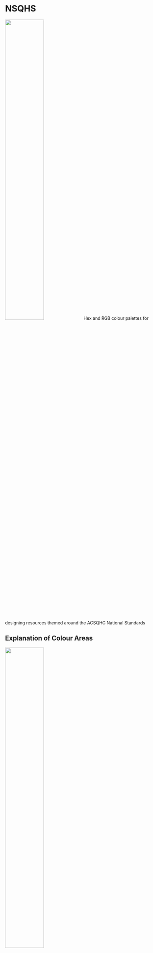 # NSQHS
<img src="https://user-images.githubusercontent.com/93898982/212218477-7ce2f409-ca62-4972-bb42-c2a61b0c8f97.png" width="50%" height="50%">
Hex and RGB colour palettes for designing resources themed around the ACSQHC National Standards

## Explanation of Colour Areas
<img src="https://user-images.githubusercontent.com/93898982/212221111-8a2f7fda-9894-47d5-8b78-6ff407bc1b3d.png" width="50%" height="50%">

## Colour Guide for ACSQHC National Standards Design
### Standard 1: Clinical Governance Standard
<img src="https://github.com/shivermetim/NSQHS/blob/main/NSQHS_1_Icon-Governance-Standard-png.png?raw=true" width="10%" height="10%">

**Highlight**

HEX: #97b6da

RGB: rgba(151,182,218,255)

**Light**

HEX: #1579b2

RGB: rgba(21,121,178,255)

**Main**

HEX: #0065a4

RGB: rgba(0,101,164,255)

**Dark**

HEX: #1b3d7e

RGB: rgba(27,61,126,255)

### Standard 2: Partnering with Consumers Standard
<img src="https://github.com/shivermetim/NSQHS/blob/main/NSQHS_2_Icon_Partnering-With-Consumers-Standard-png.png?raw=true" width="10%" height="10%">

**Highlight**

HEX: #60c9de

RGB: rgba(96,201,222,255)

**Light**

HEX: #33c1d4

RGB: rgba(51,193,212,255)

**Main**

HEX: #00b5cc

RGB: rgba(0,181,204,255)

**Dark**

HEX: #009cb6

RGB: rgba(0,156,182,255)

### Standard 3: Preventing and Controlling Infections Standard
<img src="https://github.com/shivermetim/NSQHS/blob/main/NSQHS_3_Icon_Healthcare-Associated-Infection-Standard-png.png?raw=true" width="10%" height="10%">

**Highlight**

HEX: #f1cd98

RGB: rgba(241,205,152,255)

**Light**

HEX: #eab14a

RGB: rgba(234,177,74,255)

**Main**

HEX: #e4a11b

RGB: rgba(228,161,27,255)

**Dark**

HEX: #d15e24

RGB: rgba(209,94,36,255)

### Standard 4: Medication Safety Standard
<img src="https://github.com/shivermetim/NSQHS/blob/main/NSQHS_4_Icon_Medication-Safety-Standard-png.png?raw=true" width="10%" height="10%">

**Highlight**

HEX: #c1de97

RGB: rgba(193,222,151,255)

**Light**

HEX: #a8d26c

RGB: rgba(168,210,108,255)

**Main**

HEX: #94c947

RGB: rgba(148,201,71,255)

**Dark**

HEX: #0b8f40

RGB: rgba(11,143,64,255)

### Standard 5: Comprehensive Care Standard
<img src="https://github.com/shivermetim/NSQHS/blob/main/NSQHS_5_Icon_Comprehensive-Care-Standard-png.png?raw=true" width="10%" height="10%">

**Highlight**

HEX: #d798c3

RGB: rgba(215,152,195,255)

**Light**

HEX: #a7598e

RGB: rgba(167,89,142,255)

**Main**

HEX: #bb1b8d

RGB: rgba(187,27,141,255)

**Dark**

HEX: #8d016a

RGB: rgba(141,1,106,255)

### Standard 6: Communicating for Safety Standard
<img src="https://github.com/shivermetim/NSQHS/blob/main/NSQHS_6_Icon_Communicating-for-Safety-Standard-png.png?raw=true" width="10%" height="10%">

**Highlight**

HEX: #58a993

RGB: rgba(88,169,147,255)

**Light**

HEX: #439b8d

RGB: rgba(67,155,141,255)

**Main**

HEX: #00a777

RGB: rgba(0,167,119,255)

**Dark**

HEX #005948

RGB: rgba(0,89,72,255)

### Standard 7:Blood Management Standard
<img src="https://github.com/shivermetim/NSQHS/blob/main/NSQHS_7_Icon_Blood-Managament-Standard-png.png?raw=true" width="10%" height="10%">

**Highlight**

HEX: #d88aa6

RGB: rgba(216,138,166,255)

**Light**

HEX: #ce728c

RGB: rgba(206,114,140,255)

**Main**

HEX: #8f0036

RGB: rgba(143,0,54,255)

**Dark**

HEX: #6a2a4f

RGB: rgba(106,42,79,255)

### Standard 8: Recognising and Responding to Acute Deterioration Standard
<img src="https://github.com/shivermetim/NSQHS/blob/main/NSQHS_8_Icon_Recognising-and-Responding-Acute-Deterioration-Standard-png.png?raw=true" width="10%" height="10%">

**Highlight**

HEX: #b498c7

RGB: rgba(180,152,199,255)

**Light**

HEX: #9d76b4

RGB: rgba(157,118,180,255)

**Main**

HEX: #732b90

RGB: rgba(115,43,144,255)

**Dark**

HEX: #4e2f91

RGB: rgba(78,47,145,255)

_images © Copyright 2022 ACSQHC_
